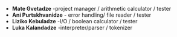 - __Mate Gvetadze__ -project manager / arithmetic calculator / tester
- __Ani Purtskhvanidze__ - error handling/ file reader / tester
- __Liziko Kebuladze__ -I/O / boolean calculator / tester
- __Luka Kalandadze__ -interpreter/parser / tokenizer 
